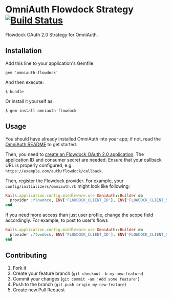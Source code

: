 # OmniAuth Flowdock Strategy [![Build Status](https://travis-ci.org/flowdock/omniauth-flowdock.png)](https://travis-ci.org/flowdock/omniauth-flowdock)

Flowdock OAuth 2.0 Strategy for OmniAuth.

## Installation

Add this line to your application's Gemfile:

    gem 'omniauth-flowdock'

And then execute:

    $ bundle

Or install it yourself as:

    $ gem install omniauth-flowdock

## Usage

You should have already installed OmniAuth into your app; if not, read the
[OmniAuth README](https://github.com/intridea/omniauth) to get started.

Then, you need to [create an Flowdock OAuth 2.0 application](https://www.flowdock.com/account/authorized_applications).
The application ID and consumer secret are needed. Ensure that your callback URL
is properly configured, e.g. `https://example.com/auth/flowdock/callback`.

Then, register the Flowdock provider. For example, your
`config/initializers/omniauth.rb` might look like following:

```ruby
Rails.application.config.middleware.use OmniAuth::Builder do
  provider :flowdock, ENV['FLOWDOCK_CLIENT_ID'], ENV['FLOWDOCK_CLIENT_SECRET']
end
```

If you need more access than just user profile, change the scope field accordingly.
For example, to post to user's flows

```ruby
Rails.application.config.middleware.use OmniAuth::Builder do
  provider :flowdock, ENV['FLOWDOCK_CLIENT_ID'], ENV['FLOWDOCK_CLIENT_SECRET'], scope: 'flow'
end
```


## Contributing

1. Fork it
2. Create your feature branch (`git checkout -b my-new-feature`)
3. Commit your changes (`git commit -am 'Add some feature'`)
4. Push to the branch (`git push origin my-new-feature`)
5. Create new Pull Request
